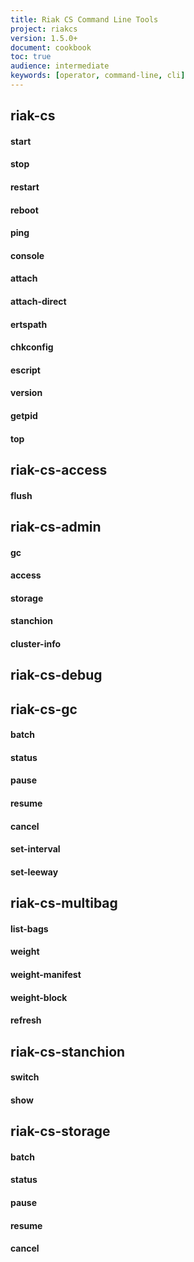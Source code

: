 ```yaml
---
title: Riak CS Command Line Tools
project: riakcs
version: 1.5.0+
document: cookbook
toc: true
audience: intermediate
keywords: [operator, command-line, cli]
---
```


## riak-cs

#### start

#### stop

#### restart

#### reboot

#### ping

#### console

#### attach

#### attach-direct

#### ertspath

#### chkconfig

#### escript

#### version

#### getpid

#### top

## riak-cs-access

#### flush

## riak-cs-admin

#### gc

#### access

#### storage

#### stanchion

#### cluster-info

## riak-cs-debug

## riak-cs-gc

#### batch

#### status

#### pause

#### resume

#### cancel

#### set-interval

#### set-leeway

## riak-cs-multibag

#### list-bags

#### weight

#### weight-manifest

#### weight-block

#### refresh

## riak-cs-stanchion

#### switch

#### show

## riak-cs-storage

#### batch

#### status

#### pause

#### resume

#### cancel